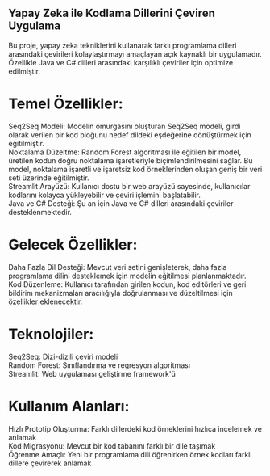 ## Yapay Zeka ile Kodlama Dillerini Çeviren Uygulama

Bu proje, yapay zeka tekniklerini kullanarak farklı programlama dilleri arasındaki çevirileri kolaylaştırmayı amaçlayan açık kaynaklı bir uygulamadır. Özellikle Java ve C# dilleri arasındaki karşılıklı çeviriler için optimize edilmiştir.

# Temel Özellikler:

Seq2Seq Modeli: Modelin omurgasını oluşturan Seq2Seq modeli, girdi olarak verilen bir kod bloğunu hedef dildeki eşdeğerine dönüştürmek için eğitilmiştir.  
Noktalama Düzeltme: Random Forest algoritması ile eğitilen bir model, üretilen kodun doğru noktalama işaretleriyle biçimlendirilmesini sağlar. Bu model, noktalama işaretli ve işaretsiz kod örneklerinden oluşan geniş bir veri seti üzerinde eğitilmiştir.  
Streamlit Arayüzü: Kullanıcı dostu bir web arayüzü sayesinde, kullanıcılar kodlarını kolayca yükleyebilir ve çeviri işlemini başlatabilir.  
Java ve C# Desteği: Şu an için Java ve C# dilleri arasındaki çeviriler desteklenmektedir.  

# Gelecek Özellikler:

Daha Fazla Dil Desteği: Mevcut veri setini genişleterek, daha fazla programlama dilini desteklemek için modelin eğitilmesi planlanmaktadır.  
Kod Düzenleme: Kullanıcı tarafından girilen kodun, kod editörleri ve geri bildirim mekanizmaları aracılığıyla doğrulanması ve düzeltilmesi için özellikler eklenecektir.  

# Teknolojiler:

Seq2Seq: Dizi-dizili çeviri modeli  
Random Forest: Sınıflandırma ve regresyon algoritması  
Streamlit: Web uygulaması geliştirme framework'ü  

# Kullanım Alanları: 

Hızlı Prototip Oluşturma: Farklı dillerdeki kod örneklerini hızlıca incelemek ve anlamak  
Kod Migrasyonu: Mevcut bir kod tabanını farklı bir dile taşımak  
Öğrenme Amaçlı: Yeni bir programlama dili öğrenirken örnek kodları farklı dillere çevirerek anlamak  
